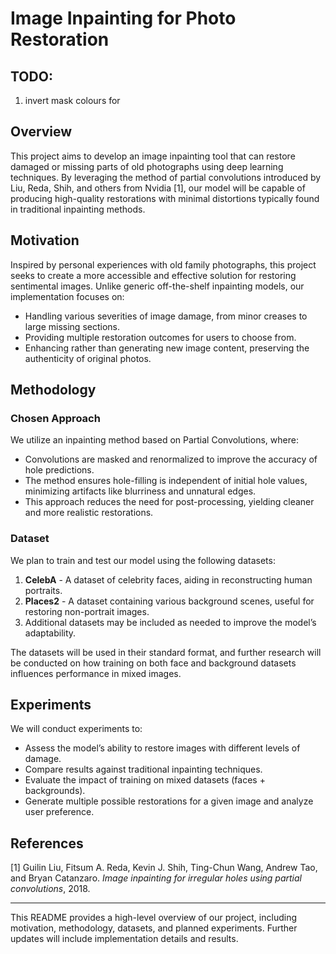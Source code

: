 # Image Inpainting for Photo Restoration


## TODO:
1. invert mask colours for 
## Overview
This project aims to develop an image inpainting tool that can restore damaged or missing parts of old photographs using deep learning techniques. By leveraging the method of partial convolutions introduced by Liu, Reda, Shih, and others from Nvidia [1], our model will be capable of producing high-quality restorations with minimal distortions typically found in traditional inpainting methods.

## Motivation
Inspired by personal experiences with old family photographs, this project seeks to create a more accessible and effective solution for restoring sentimental images. Unlike generic off-the-shelf inpainting models, our implementation focuses on:
- Handling various severities of image damage, from minor creases to large missing sections.
- Providing multiple restoration outcomes for users to choose from.
- Enhancing rather than generating new image content, preserving the authenticity of original photos.

## Methodology
### Chosen Approach
We utilize an inpainting method based on Partial Convolutions, where:
- Convolutions are masked and renormalized to improve the accuracy of hole predictions.
- The method ensures hole-filling is independent of initial hole values, minimizing artifacts like blurriness and unnatural edges.
- This approach reduces the need for post-processing, yielding cleaner and more realistic restorations.

### Dataset
We plan to train and test our model using the following datasets:
1. **CelebA** - A dataset of celebrity faces, aiding in reconstructing human portraits.
2. **Places2** - A dataset containing various background scenes, useful for restoring non-portrait images.
3. Additional datasets may be included as needed to improve the model’s adaptability.

The datasets will be used in their standard format, and further research will be conducted on how training on both face and background datasets influences performance in mixed images.

## Experiments
We will conduct experiments to:
- Assess the model’s ability to restore images with different levels of damage.
- Compare results against traditional inpainting techniques.
- Evaluate the impact of training on mixed datasets (faces + backgrounds).
- Generate multiple possible restorations for a given image and analyze user preference.

## References
[1] Guilin Liu, Fitsum A. Reda, Kevin J. Shih, Ting-Chun Wang, Andrew Tao, and Bryan Catanzaro. *Image inpainting for irregular holes using partial convolutions*, 2018.

---
This README provides a high-level overview of our project, including motivation, methodology, datasets, and planned experiments. Further updates will include implementation details and results.
